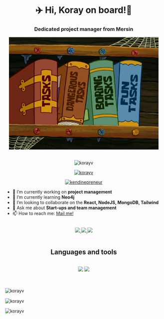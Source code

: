 <h1 align="center"> ✈️ Hi, Koray on board!👋</h1>
<h3 align=center> Dedicated project manager from Mersin</h3>
<div align="center"> 
    <img src="https://github.com/korayv/korayv/blob/main/images/giphy.gif?raw=true" alt="Sponge-bob task book">
</div>
<br/>

<p align="center"> <img src="https://komarev.com/ghpvc/?username=korayv&label=Profile%20views&color=0e75b6&style=flat" alt="korayv" /> </p>
<p align="center"> <a href="https://github-profile-trophy.vercel.app/?username=korayv&theme=dark_lover"><img src=https://github-profile-trophy.vercel.app/?username=korayv&theme=dark_lover" alt="korayv" /></a> </p>
<p align="center"> <a href="https://twitter.com/kendinepreneur" target="blank"><img src="https://img.shields.io/twitter/follow/kendinepreneur?logo=twitter&style=for-the-badge" alt="kendinepreneur" /></a> </p>


- 🔭 I’m currently working on **project management**
- 🌱 I’m currently learning **Neo4j**
- 👯 I’m looking to collaborate on the **React, NodeJS, MongoDB, Tailwind**
- 💬 Ask me about **Start-ups and team management**
- 📫 How to reach me: <a href="mailto:korayvatan01@gmail.com">Mail me!</a>

<br/>
<div align="center"> 
  <a href="mailto:korayvatan01@gmail.com">
    <img src="https://img.shields.io/badge/Gmail-333333?style=for-the-badge&logo=gmail&logoColor=red" />
  </a>
  <a href="https://linkedin.com/in/pedro-sales-muniz" target="_blank">
    <img src="https://img.shields.io/badge/LinkedIn-0077B5?style=for-the-badge&logo=linkedin&logoColor=bwhitelue" target="_blank" />
  </a>
  
  <a href="https://korayv.github.io" target="_blank">
     <img src="https://img.shields.io/badge/Portfolio-FF5722?style=for-the-badge&logo=todoist&logoColor=white" target="_blank" /> 
  </a> 
</div>
<br>
<h2 align="center">Languages and tools</h2>
<br/>
<div align="center">
    <img src="https://skillicons.dev/icons?i=react,bootstrap,html,css,php,tailwind,git,gcp,figma,webflow,wordpress" />
    <img src="https://skillicons.dev/icons?i=java,dart,nodejs,javascript,typescript,mysql, postgres,dotnet,mongodb,c#,nextjs" /><br>
</div>
<br/> <br>
<p><img align="center" src="https://github-readme-stats.vercel.app/api/top-langs?username=korayv&show_icons=true&locale=en&layout=compact" alt="korayv" /></p>
<p><img align="center" src="https://github-readme-stats.vercel.app/api?username=korayv&show_icons=true&locale=en" alt="korayv" /></p>

<p><img align="center" src="https://github-readme-streak-stats.herokuapp.com/?user=korayv&" alt="korayv" /></p>